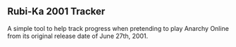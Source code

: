 Rubi-Ka 2001 Tracker
---------------

A simple tool to help track progress when pretending to play Anarchy Online from its original release date of June 27th, 2001.